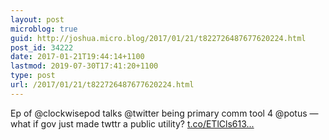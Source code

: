 ```yaml
---
layout: post
microblog: true
guid: http://joshua.micro.blog/2017/01/21/t822726487677620224.html
post_id: 34222
date: 2017-01-21T19:44:14+1100
lastmod: 2019-07-30T17:41:20+1100
type: post
url: /2017/01/21/t822726487677620224.html
---
```

Ep of @clockwisepod talks @twitter being primary comm tool 4 @potus — what if gov just made twttr a public utility?
[t.co/ETlCls613...](https://t.co/ETlCls6136)
